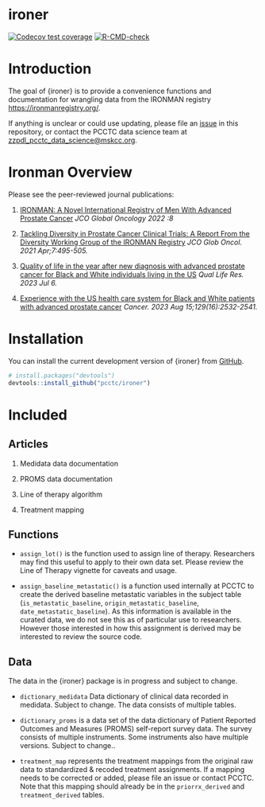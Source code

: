 
<!-- README.md is generated from README.Rmd. Please edit that file -->

# ironer

<!-- badges: start -->

[![Codecov test
coverage](https://codecov.io/gh/pcctc/ironer/branch/main/graph/badge.svg)](https://app.codecov.io/gh/pcctc/ironer?branch=main)
[![R-CMD-check](https://github.com/pcctc/ironer/actions/workflows/R-CMD-check.yaml/badge.svg)](https://github.com/pcctc/ironer/actions/workflows/R-CMD-check.yaml)
<!-- badges: end -->

# Introduction

The goal of {ironer} is to provide a convenience functions and
documentation for wrangling data from the IRONMAN registry
<https://ironmanregistry.org/>.

If anything is unclear or could use updating, please file an
[issue](https://github.com/pcctc/ironer/issues) in this repository, or
contact the PCCTC data science team at
<zzpdl_pcctc_data_science@mskcc.org>.

# Ironman Overview

Please see the peer-reviewed journal publications:

1.  <a href="https://ascopubs.org/doi/pdf/10.1200/GO.22.00154?role=tab"
    target="_blank">IRONMAN: A Novel International Registry of Men With
    Advanced Prostate Cancer</a> *JCO Global Oncology 2022 :8*

2.  <a href="https://pubmed.ncbi.nlm.nih.gov/33835826/"
    target="_blank">Tackling Diversity in Prostate Cancer Clinical Trials: A
    Report From the Diversity Working Group of the IRONMAN Registry</a>
    *JCO Glob Oncol. 2021 Apr;7:495-505.*

3.  <a href="https://pubmed.ncbi.nlm.nih.gov/37410340/"
    target="_blank">Quality of life in the year after new diagnosis with
    advanced prostate cancer for Black and White individuals living in the
    US</a> *Qual Life Res. 2023 Jul 6.*

4.  <a href="https://pubmed.ncbi.nlm.nih.gov/37246339/"
    target="_blank">Experience with the US health care system for Black and
    White patients with advanced prostate cancer</a> *Cancer. 2023 Aug
    15;129(16):2532-2541.*

# Installation

You can install the current development version of {ironer} from
[GitHub](https://github.com/pcctc/ironer).

``` r
# install.packages("devtools")
devtools::install_github("pcctc/ironer")
```

# Included

## Articles

1.  Medidata data documentation

2.  PROMS data documentation

3.  Line of therapy algorithm

4.  Treatment mapping

## Functions

- `assign_lot()` is the function used to assign line of therapy.
  Researchers may find this useful to apply to their own data set.
  Please review the Line of Therapy vignette for caveats and usage.

- `assign_baseline_metastatic()` is a function used internally at PCCTC
  to create the derived baseline metastatic variables in the subject
  table (`is_metastatic_baseline`, `origin_metastatic_baseline`,
  `date_metastatic_baseline`). As this information is available in the
  curated data, we do not see this as of particular use to researchers.
  However those interested in how this assignment is derived may be
  interested to review the source code.

## Data

The data in the {ironer} package is in progress and subject to change.

- `dictionary_medidata` Data dictionary of clinical data recorded in
  medidata. Subject to change. The data consists of multiple tables.

- `dictionary_proms` is a data set of the data dictionary of Patient
  Reported Outcomes and Measures (PROMS) self-report survey data. The
  survey consists of multiple instruments. Some instruments also have
  multiple versions. Subject to change..

- `treatment_map` represents the treatment mappings from the original
  raw data to standardized & recoded treatment assignments. If a mapping
  needs to be corrected or added, please file an issue or contact PCCTC.
  Note that this mapping should already be in the `priorrx_derived` and
  `treatment_derived` tables.

